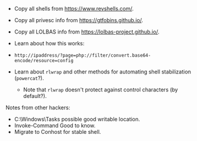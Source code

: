 
- Copy all shells from https://www.revshells.com/.
- Copy all privesc info from https://gtfobins.github.io/.
- Copy all LOLBAS info from https://lolbas-project.github.io/.

- Learn about how this works:
- `http://ipaddress/?page=php://filter/convert.base64-encode/resource=config`

- Learn about `rlwrap` and other methods for automating shell stabilization (`powercat`?).
	- Note that `rlwrap` doesn't protect against control characters (by default?).

Notes from other hackers:
- C:\\Windows\\Tasks possible good writable location.
- Invoke-Command Good to know.
- Migrate to Conhost for stable shell.
